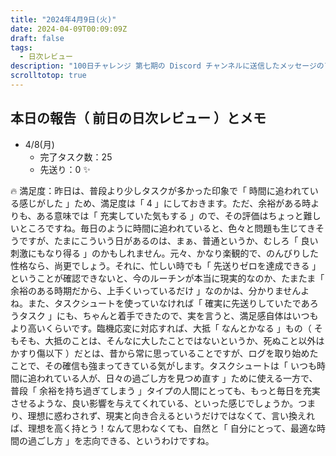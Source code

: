 ```yaml
---
title: "2024年4月9日(火)"
date: 2024-04-09T00:09:09Z
draft: false
tags:
  - 日次レビュー
description: "100日チャレンジ 第七期の Discord チャンネルに送信したメッセージのアーカイブ"
scrolltotop: true
---
```


## 本日の報告（ 前日の日次レビュー ）とメモ

- 4/8(月)
  - 完了タスク数：25
  - 先送り：0 ✨

🔥 満足度：昨日は、普段より少しタスクが多かった印象で「 時間に追われている感じがした 」ため、満足度は「 4 」にしておきます。ただ、余裕がある時よりも、ある意味では「 充実していた気もする 」ので、その評価はちょっと難しいところですね。毎日のように時間に追われていると、色々と問題も生じてきそうですが、たまにこういう日があるのは、まぁ、普通というか、むしろ「 良い刺激にもなり得る 」のかもしれません。元々、かなり楽観的で、のんびりした性格なら、尚更でしょう。それに、忙しい時でも「 先送りゼロを達成できる 」ということが確認できないと、今のルーチンが本当に現実的なのか、たまたま「 余裕のある時期だから、上手くいっているだけ 」なのかは、分かりませんよね。また、タスクシュートを使っていなければ「 確実に先送りしていたであろうタスク 」にも、ちゃんと着手できたので、実を言うと、満足感自体はいつもより高いくらいです。臨機応変に対応すれば、大抵「 なんとかなる 」もの（ そもそも、大抵のことは、そんなに大したことではないというか、死ぬこと以外はかすり傷以下 ）だとは、昔から常に思っていることですが、ログを取り始めたことで、その確信も強まってきている気がします。タスクシュートは「 いつも時間に追われている人が、日々の過ごし方を見つめ直す 」ために使える一方で、普段「 余裕を持ち過ぎてしまう 」タイプの人間にとっても、もっと毎日を充実させるような、良い影響を与えてくれている、といった感じでしょうか。つまり、理想に惑わされず、現実と向き合えるというだけではなくて、言い換えれば、理想を高く持とう！なんて思わなくても、自然と「 自分にとって、最適な時間の過ごし方 」を志向できる、というわけですね。
